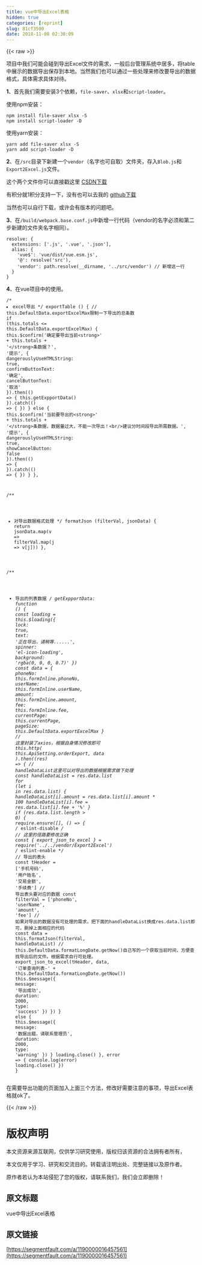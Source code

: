 ```yaml
---
title: vue中导出Excel表格
hidden: true
categories: [reprint]
slug: 81cf3500
date: 2018-11-08 02:30:09
---
```


{{< raw >}}
<p>&#x9879;&#x76EE;&#x4E2D;&#x6211;&#x4EEC;&#x53EF;&#x80FD;&#x4F1A;&#x78B0;&#x5230;&#x5BFC;&#x51FA;Excel&#x6587;&#x4EF6;&#x7684;&#x9700;&#x6C42;&#xFF0C;&#x4E00;&#x822C;&#x540E;&#x53F0;&#x7BA1;&#x7406;&#x7CFB;&#x7EDF;&#x4E2D;&#x5C45;&#x591A;&#xFF0C;&#x5C06;table&#x4E2D;&#x5C55;&#x793A;&#x7684;&#x6570;&#x636E;&#x5BFC;&#x51FA;&#x4FDD;&#x5B58;&#x5230;&#x672C;&#x5730;&#x3002;&#x5F53;&#x7136;&#x6211;&#x4EEC;&#x4E5F;&#x53EF;&#x4EE5;&#x901A;&#x8FC7;&#x4E00;&#x4E9B;&#x5904;&#x7406;&#x6765;&#x4FEE;&#x6539;&#x8981;&#x5BFC;&#x51FA;&#x7684;&#x6570;&#x636E;&#x683C;&#x5F0F;&#xFF0C;&#x5177;&#x4F53;&#x9700;&#x6C42;&#x5177;&#x4F53;&#x5BF9;&#x5F85;&#x3002;</p><p><strong>1</strong>&#x3001;&#x9996;&#x5148;&#x6211;&#x4EEC;&#x9700;&#x8981;&#x5B89;&#x88C5;3&#x4E2A;&#x4F9D;&#x8D56;&#xFF0C;<code>file-saver</code>&#x3001;<code>xlsx</code>&#x548C;<code>script-loader</code>&#x3002;</p><p>&#x4F7F;&#x7528;npm&#x5B89;&#x88C5;&#xFF1A;</p><div class="widget-codetool" style="display:none"><div class="widget-codetool--inner"><span class="selectCode code-tool" data-toggle="tooltip" data-placement="top" title="" data-original-title="&#x5168;&#x9009;"></span> <span type="button" class="copyCode code-tool" data-toggle="tooltip" data-placement="top" data-clipboard-text="npm install file-saver xlsx -S
npm install script-loader -D" title="" data-original-title="&#x590D;&#x5236;"></span> <span type="button" class="saveToNote code-tool" data-toggle="tooltip" data-placement="top" title="" data-original-title="&#x653E;&#x8FDB;&#x7B14;&#x8BB0;"></span></div></div><pre class="javascript hljs"><code class="js">npm install file-saver xlsx -S
npm install script-loader -D</code></pre><p>&#x4F7F;&#x7528;yarn&#x5B89;&#x88C5;&#xFF1A;</p><div class="widget-codetool" style="display:none"><div class="widget-codetool--inner"><span class="selectCode code-tool" data-toggle="tooltip" data-placement="top" title="" data-original-title="&#x5168;&#x9009;"></span> <span type="button" class="copyCode code-tool" data-toggle="tooltip" data-placement="top" data-clipboard-text="yarn add file-saver xlsx -S
yarn add script-loader -D" title="" data-original-title="&#x590D;&#x5236;"></span> <span type="button" class="saveToNote code-tool" data-toggle="tooltip" data-placement="top" title="" data-original-title="&#x653E;&#x8FDB;&#x7B14;&#x8BB0;"></span></div></div><pre class="javascript hljs"><code class="js">yarn add file-saver xlsx -S
yarn add script-loader -D</code></pre><p><strong>2</strong>&#x3001;&#x5728;<code>/src</code>&#x76EE;&#x5F55;&#x4E0B;&#x65B0;&#x5EFA;&#x4E00;&#x4E2A;<code>vendor</code>&#xFF08;&#x540D;&#x5B57;&#x4E5F;&#x53EF;&#x81EA;&#x53D6;&#xFF09;&#x6587;&#x4EF6;&#x5939;&#xFF0C;&#x5B58;&#x5165;<code>Blob.js</code>&#x548C;<code>Export2Excel.js</code>&#x6587;&#x4EF6;&#x3002;</p><p>&#x8FD9;&#x4E2A;&#x4E24;&#x4E2A;&#x6587;&#x4EF6;&#x4F60;&#x53EF;&#x4EE5;&#x76F4;&#x63A5;&#x6233;&#x8FD9;&#x91CC; <a href="https://download.csdn.net/download/qq_20097569/10675562" rel="nofollow noreferrer" target="_blank">CSDN&#x4E0B;&#x8F7D;</a></p><p>&#x6709;&#x79EF;&#x5206;&#x5C31;1&#x79EF;&#x5206;&#x652F;&#x6301;&#x4E00;&#x4E0B;&#xFF0C;&#x6CA1;&#x6709;&#x4E5F;&#x53EF;&#x4EE5;&#x53BB;&#x6211;&#x7684; <a href="https://download.csdn.net/download/qq_20097569/10675562" rel="nofollow noreferrer" target="_blank">github&#x4E0B;&#x8F7D;</a></p><p>&#x5F53;&#x7136;&#x4E5F;&#x53EF;&#x4EE5;&#x81EA;&#x884C;&#x4E0B;&#x8F7D;&#xFF0C;&#x6216;&#x8BB8;&#x4F1A;&#x6709;&#x7248;&#x672C;&#x7684;&#x95EE;&#x9898;&#x5427;&#x3002;</p><p><strong>3</strong>&#x3001;&#x5728;<code>/build/webpack.base.conf.js</code>&#x4E2D;&#x65B0;&#x589E;&#x4E00;&#x884C;&#x4EE3;&#x7801;&#xFF08;vendor&#x7684;&#x540D;&#x5B57;&#x5FC5;&#x987B;&#x548C;&#x7B2C;&#x4E8C;&#x6B65;&#x65B0;&#x5EFA;&#x7684;&#x6587;&#x4EF6;&#x5939;&#x540D;&#x5B57;&#x76F8;&#x540C;&#xFF09;&#x3002;</p><div class="widget-codetool" style="display:none"><div class="widget-codetool--inner"><span class="selectCode code-tool" data-toggle="tooltip" data-placement="top" title="" data-original-title="&#x5168;&#x9009;"></span> <span type="button" class="copyCode code-tool" data-toggle="tooltip" data-placement="top" data-clipboard-text="resolve: {
  extensions: [&apos;.js&apos;, &apos;.vue&apos;, &apos;.json&apos;],
  alias: {
    &apos;vue$&apos;: &apos;vue/dist/vue.esm.js&apos;,
    &apos;@&apos;: resolve(&apos;src&apos;),
    &apos;vendor&apos;: path.resolve(__dirname, &apos;../src/vendor&apos;) // &#x65B0;&#x589E;&#x8FD9;&#x4E00;&#x884C;
  }
}" title="" data-original-title="&#x590D;&#x5236;"></span> <span type="button" class="saveToNote code-tool" data-toggle="tooltip" data-placement="top" title="" data-original-title="&#x653E;&#x8FDB;&#x7B14;&#x8BB0;"></span></div></div><pre class="javascript hljs"><code class="js">resolve: {
  <span class="hljs-attr">extensions</span>: [<span class="hljs-string">&apos;.js&apos;</span>, <span class="hljs-string">&apos;.vue&apos;</span>, <span class="hljs-string">&apos;.json&apos;</span>],
  <span class="hljs-attr">alias</span>: {
    <span class="hljs-string">&apos;vue$&apos;</span>: <span class="hljs-string">&apos;vue/dist/vue.esm.js&apos;</span>,
    <span class="hljs-string">&apos;@&apos;</span>: resolve(<span class="hljs-string">&apos;src&apos;</span>),
    <span class="hljs-string">&apos;vendor&apos;</span>: path.resolve(__dirname, <span class="hljs-string">&apos;../src/vendor&apos;</span>) <span class="hljs-comment">// &#x65B0;&#x589E;&#x8FD9;&#x4E00;&#x884C;</span>
  }
}</code></pre><p><strong>4</strong>&#x3001;&#x5728;vue&#x9879;&#x76EE;&#x4E2D;&#x7684;&#x4F7F;&#x7528;&#x3002;</p><div class="widget-codetool" style="display:none"><div class="widget-codetool--inner"><span class="selectCode code-tool" data-toggle="tooltip" data-placement="top" title="" data-original-title="&#x5168;&#x9009;"></span> <span type="button" class="copyCode code-tool" data-toggle="tooltip" data-placement="top" data-clipboard-text="/**
 * excel&#x5BFC;&#x51FA;
 */
exportTable () {
  // this.DefaultData.exportExcelMax&#x9650;&#x5236;&#x4E00;&#x4E0B;&#x5BFC;&#x51FA;&#x7684;&#x603B;&#x6761;&#x6570;
  if (this.totals &lt;= this.DefaultData.exportExcelMax) {
    this.$confirm(&apos;&#x786E;&#x5B9A;&#x8981;&#x5BFC;&#x51FA;&#x5F53;&#x524D;&lt;strong&gt;&apos; + this.totals + &apos;&lt;/strong&gt;&#x6761;&#x6570;&#x636E;&#xFF1F;&apos;, &apos;&#x63D0;&#x793A;&apos;, {
      dangerouslyUseHTMLString: true,
      confirmButtonText: &apos;&#x786E;&#x5B9A;&apos;,
      cancelButtonText: &apos;&#x53D6;&#x6D88;&apos;
    }).then(() =&gt; {
      this.getExpportData()
    }).catch(() =&gt; {
    })
  } else {
    this.$confirm(&apos;&#x5F53;&#x524D;&#x8981;&#x5BFC;&#x51FA;&#x7684;&lt;strong&gt;&apos; + this.totals + &apos;&lt;/strong&gt;&#x6761;&#x6570;&#x636E;&#xFF0C;&#x6570;&#x636E;&#x91CF;&#x8FC7;&#x5927;&#xFF0C;&#x4E0D;&#x80FD;&#x4E00;&#x6B21;&#x5BFC;&#x51FA;&#xFF01;&lt;br/&gt;&#x5EFA;&#x8BAE;&#x5206;&#x65F6;&#x95F4;&#x6BB5;&#x5BFC;&#x51FA;&#x6240;&#x9700;&#x6570;&#x636E;&#x3002;&apos;, &apos;&#x63D0;&#x793A;&apos;, {
      dangerouslyUseHTMLString: true,
      showCancelButton: false
    }).then(() =&gt; {
    }).catch(() =&gt; {
    })
  }
},

/**
 * &#x5BF9;&#x5BFC;&#x51FA;&#x6570;&#x636E;&#x683C;&#x5F0F;&#x5904;&#x7406;
 */
formatJson (filterVal, jsonData) {
  return jsonData.map(v =&gt; filterVal.map(j =&gt; v[j]))
},

/**
 * &#x5BFC;&#x51FA;&#x7684;&#x5217;&#x8868;&#x6570;&#x636E;
 */
getExpportData: function () {
  const loading = this.$loading({
    lock: true,
    text: &apos;&#x6B63;&#x5728;&#x5BFC;&#x51FA;&#xFF0C;&#x8BF7;&#x7A0D;&#x7B49;......&apos;,
    spinner: &apos;el-icon-loading&apos;,
    background: &apos;rgba(0, 0, 0, 0.7)&apos;
  })
  const data = {
    phoneNo: this.formInline.phoneNo,
    userName: this.formInline.userName,
    amount: this.formInline.amount,
    fee: this.formInline.fee,
    currentPage: this.currentPage,
    pageSize: this.DefaultData.exportExcelMax
  }
  // &#x8FD9;&#x91CC;&#x5C01;&#x88C5;&#x4E86;axios&#xFF0C;&#x6839;&#x636E;&#x81EA;&#x8EAB;&#x60C5;&#x51B5;&#x4FEE;&#x6539;&#x5373;&#x53EF;
  this.http(
    this.ApiSetting.orderExport,
    data
  ).then((res) =&gt; {
    // handleDataList&#x8FD9;&#x91CC;&#x53EF;&#x4EE5;&#x5BF9;&#x5BFC;&#x51FA;&#x7684;&#x6570;&#x636E;&#x6839;&#x636E;&#x9700;&#x6C42;&#x505A;&#x4E0B;&#x5904;&#x7406;
    const handleDataList = res.data.list
    for (let i in res.data.list) {
      handleDataList[i].amount = res.data.list[i].amount * 100
      handleDataList[i].fee = res.data.list[i].fee + &apos;%&apos;
    }
    if (res.data.list.length &gt; 0) {
      require.ensure([], () =&gt; {
        /* eslint-disable */
        // &#x8FD9;&#x91CC;&#x7684;&#x5F84;&#x8DEF;&#x8981;&#x4FEE;&#x6539;&#x6B63;&#x786E;
        const { export_json_to_excel } = require(&apos;../../vendor/Export2Excel&apos;)
        /* eslint-enable  */
        // &#x5BFC;&#x51FA;&#x7684;&#x8868;&#x5934;
        const tHeader = [&apos;&#x624B;&#x673A;&#x53F7;&#x7801;&apos;, &apos;&#x7528;&#x6237;&#x59D3;&#x540D;&apos;, &apos;&#x4EA4;&#x6613;&#x91D1;&#x989D;&apos;, &apos;&#x624B;&#x7EED;&#x8D39;&apos;]
        // &#x5BFC;&#x51FA;&#x8868;&#x5934;&#x8981;&#x5BF9;&#x5E94;&#x7684;&#x6570;&#x636E;
        const filterVal = [&apos;phoneNo&apos;, &apos;userName&apos;, &apos;amount&apos;, &apos;fee&apos;]
        // &#x5982;&#x679C;&#x5BF9;&#x5BFC;&#x51FA;&#x7684;&#x6570;&#x636E;&#x6CA1;&#x6709;&#x53EF;&#x5904;&#x7406;&#x7684;&#x9700;&#x6C42;&#xFF0C;&#x628A;&#x4E0B;&#x9762;&#x7684;handleDataList&#x6362;&#x6210;res.data.list&#x5373;&#x53EF;&#xFF0C;&#x5220;&#x6389;&#x4E0A;&#x9762;&#x76F8;&#x5E94;&#x7684;&#x4EE3;&#x7801;
        const data = this.formatJson(filterVal, handleDataList)
        // this.DefaultData.formatLongDate.getNow()&#x81EA;&#x5DF1;&#x5199;&#x7684;&#x4E00;&#x4E2A;&#x83B7;&#x53D6;&#x5F53;&#x524D;&#x65F6;&#x95F4;&#xFF0C;&#x65B9;&#x4FBF;&#x67E5;&#x627E;&#x5BFC;&#x51FA;&#x540E;&#x7684;&#x6587;&#x4EF6;&#x3002;&#x6839;&#x636E;&#x9700;&#x6C42;&#x81EA;&#x884C;&#x53EF;&#x5904;&#x7406;&#x3002;
        export_json_to_excel(tHeader, data, &apos;&#x8BA2;&#x5355;&#x67E5;&#x8BE2;&#x5217;&#x8868;-&apos; + this.DefaultData.formatLongDate.getNow())
        this.$message({
          message: &apos;&#x5BFC;&#x51FA;&#x6210;&#x529F;&apos;,
          duration: 2000,
          type: &apos;success&apos;
        })
      })
    } else {
      this.$message({
        message: &apos;&#x6570;&#x636E;&#x51FA;&#x932F;&#xFF0C;&#x8BF7;&#x8054;&#x7CFB;&#x7BA1;&#x7406;&#x5458;&apos;,
        duration: 2000,
        type: &apos;warning&apos;
      })
    }
    loading.close()
  }, error =&gt; {
    console.log(error)
    loading.close()
  })
}" title="" data-original-title="&#x590D;&#x5236;"></span> <span type="button" class="saveToNote code-tool" data-toggle="tooltip" data-placement="top" title="" data-original-title="&#x653E;&#x8FDB;&#x7B14;&#x8BB0;"></span></div></div><pre class="javascript hljs"><code class="js"><span class="hljs-comment">/**
 * excel&#x5BFC;&#x51FA;
 */</span>
exportTable () {
  <span class="hljs-comment">// this.DefaultData.exportExcelMax&#x9650;&#x5236;&#x4E00;&#x4E0B;&#x5BFC;&#x51FA;&#x7684;&#x603B;&#x6761;&#x6570;</span>
  <span class="hljs-keyword">if</span> (<span class="hljs-keyword">this</span>.totals &lt;= <span class="hljs-keyword">this</span>.DefaultData.exportExcelMax) {
    <span class="hljs-keyword">this</span>.$confirm(<span class="hljs-string">&apos;&#x786E;&#x5B9A;&#x8981;&#x5BFC;&#x51FA;&#x5F53;&#x524D;&lt;strong&gt;&apos;</span> + <span class="hljs-keyword">this</span>.totals + <span class="hljs-string">&apos;&lt;/strong&gt;&#x6761;&#x6570;&#x636E;&#xFF1F;&apos;</span>, <span class="hljs-string">&apos;&#x63D0;&#x793A;&apos;</span>, {
      <span class="hljs-attr">dangerouslyUseHTMLString</span>: <span class="hljs-literal">true</span>,
      <span class="hljs-attr">confirmButtonText</span>: <span class="hljs-string">&apos;&#x786E;&#x5B9A;&apos;</span>,
      <span class="hljs-attr">cancelButtonText</span>: <span class="hljs-string">&apos;&#x53D6;&#x6D88;&apos;</span>
    }).then(<span class="hljs-function"><span class="hljs-params">()</span> =&gt;</span> {
      <span class="hljs-keyword">this</span>.getExpportData()
    }).catch(<span class="hljs-function"><span class="hljs-params">()</span> =&gt;</span> {
    })
  } <span class="hljs-keyword">else</span> {
    <span class="hljs-keyword">this</span>.$confirm(<span class="hljs-string">&apos;&#x5F53;&#x524D;&#x8981;&#x5BFC;&#x51FA;&#x7684;&lt;strong&gt;&apos;</span> + <span class="hljs-keyword">this</span>.totals + <span class="hljs-string">&apos;&lt;/strong&gt;&#x6761;&#x6570;&#x636E;&#xFF0C;&#x6570;&#x636E;&#x91CF;&#x8FC7;&#x5927;&#xFF0C;&#x4E0D;&#x80FD;&#x4E00;&#x6B21;&#x5BFC;&#x51FA;&#xFF01;&lt;br/&gt;&#x5EFA;&#x8BAE;&#x5206;&#x65F6;&#x95F4;&#x6BB5;&#x5BFC;&#x51FA;&#x6240;&#x9700;&#x6570;&#x636E;&#x3002;&apos;</span>, <span class="hljs-string">&apos;&#x63D0;&#x793A;&apos;</span>, {
      <span class="hljs-attr">dangerouslyUseHTMLString</span>: <span class="hljs-literal">true</span>,
      <span class="hljs-attr">showCancelButton</span>: <span class="hljs-literal">false</span>
    }).then(<span class="hljs-function"><span class="hljs-params">()</span> =&gt;</span> {
    }).catch(<span class="hljs-function"><span class="hljs-params">()</span> =&gt;</span> {
    })
  }
},

<span class="hljs-comment">/**
 * &#x5BF9;&#x5BFC;&#x51FA;&#x6570;&#x636E;&#x683C;&#x5F0F;&#x5904;&#x7406;
 */</span>
formatJson (filterVal, jsonData) {
  <span class="hljs-keyword">return</span> jsonData.map(<span class="hljs-function"><span class="hljs-params">v</span> =&gt;</span> filterVal.map(<span class="hljs-function"><span class="hljs-params">j</span> =&gt;</span> v[j]))
},

<span class="hljs-comment">/**
 * &#x5BFC;&#x51FA;&#x7684;&#x5217;&#x8868;&#x6570;&#x636E;
 */</span>
getExpportData: <span class="hljs-function"><span class="hljs-keyword">function</span> (<span class="hljs-params"></span>) </span>{
  <span class="hljs-keyword">const</span> loading = <span class="hljs-keyword">this</span>.$loading({
    <span class="hljs-attr">lock</span>: <span class="hljs-literal">true</span>,
    <span class="hljs-attr">text</span>: <span class="hljs-string">&apos;&#x6B63;&#x5728;&#x5BFC;&#x51FA;&#xFF0C;&#x8BF7;&#x7A0D;&#x7B49;......&apos;</span>,
    <span class="hljs-attr">spinner</span>: <span class="hljs-string">&apos;el-icon-loading&apos;</span>,
    <span class="hljs-attr">background</span>: <span class="hljs-string">&apos;rgba(0, 0, 0, 0.7)&apos;</span>
  })
  <span class="hljs-keyword">const</span> data = {
    <span class="hljs-attr">phoneNo</span>: <span class="hljs-keyword">this</span>.formInline.phoneNo,
    <span class="hljs-attr">userName</span>: <span class="hljs-keyword">this</span>.formInline.userName,
    <span class="hljs-attr">amount</span>: <span class="hljs-keyword">this</span>.formInline.amount,
    <span class="hljs-attr">fee</span>: <span class="hljs-keyword">this</span>.formInline.fee,
    <span class="hljs-attr">currentPage</span>: <span class="hljs-keyword">this</span>.currentPage,
    <span class="hljs-attr">pageSize</span>: <span class="hljs-keyword">this</span>.DefaultData.exportExcelMax
  }
  <span class="hljs-comment">// &#x8FD9;&#x91CC;&#x5C01;&#x88C5;&#x4E86;axios&#xFF0C;&#x6839;&#x636E;&#x81EA;&#x8EAB;&#x60C5;&#x51B5;&#x4FEE;&#x6539;&#x5373;&#x53EF;</span>
  <span class="hljs-keyword">this</span>.http(
    <span class="hljs-keyword">this</span>.ApiSetting.orderExport,
    data
  ).then(<span class="hljs-function">(<span class="hljs-params">res</span>) =&gt;</span> {
    <span class="hljs-comment">// handleDataList&#x8FD9;&#x91CC;&#x53EF;&#x4EE5;&#x5BF9;&#x5BFC;&#x51FA;&#x7684;&#x6570;&#x636E;&#x6839;&#x636E;&#x9700;&#x6C42;&#x505A;&#x4E0B;&#x5904;&#x7406;</span>
    <span class="hljs-keyword">const</span> handleDataList = res.data.list
    <span class="hljs-keyword">for</span> (<span class="hljs-keyword">let</span> i <span class="hljs-keyword">in</span> res.data.list) {
      handleDataList[i].amount = res.data.list[i].amount * <span class="hljs-number">100</span>
      handleDataList[i].fee = res.data.list[i].fee + <span class="hljs-string">&apos;%&apos;</span>
    }
    <span class="hljs-keyword">if</span> (res.data.list.length &gt; <span class="hljs-number">0</span>) {
      <span class="hljs-built_in">require</span>.ensure([], () =&gt; {
        <span class="hljs-comment">/* eslint-disable */</span>
        <span class="hljs-comment">// &#x8FD9;&#x91CC;&#x7684;&#x5F84;&#x8DEF;&#x8981;&#x4FEE;&#x6539;&#x6B63;&#x786E;</span>
        <span class="hljs-keyword">const</span> { export_json_to_excel } = <span class="hljs-built_in">require</span>(<span class="hljs-string">&apos;../../vendor/Export2Excel&apos;</span>)
        <span class="hljs-comment">/* eslint-enable  */</span>
        <span class="hljs-comment">// &#x5BFC;&#x51FA;&#x7684;&#x8868;&#x5934;</span>
        <span class="hljs-keyword">const</span> tHeader = [<span class="hljs-string">&apos;&#x624B;&#x673A;&#x53F7;&#x7801;&apos;</span>, <span class="hljs-string">&apos;&#x7528;&#x6237;&#x59D3;&#x540D;&apos;</span>, <span class="hljs-string">&apos;&#x4EA4;&#x6613;&#x91D1;&#x989D;&apos;</span>, <span class="hljs-string">&apos;&#x624B;&#x7EED;&#x8D39;&apos;</span>]
        <span class="hljs-comment">// &#x5BFC;&#x51FA;&#x8868;&#x5934;&#x8981;&#x5BF9;&#x5E94;&#x7684;&#x6570;&#x636E;</span>
        <span class="hljs-keyword">const</span> filterVal = [<span class="hljs-string">&apos;phoneNo&apos;</span>, <span class="hljs-string">&apos;userName&apos;</span>, <span class="hljs-string">&apos;amount&apos;</span>, <span class="hljs-string">&apos;fee&apos;</span>]
        <span class="hljs-comment">// &#x5982;&#x679C;&#x5BF9;&#x5BFC;&#x51FA;&#x7684;&#x6570;&#x636E;&#x6CA1;&#x6709;&#x53EF;&#x5904;&#x7406;&#x7684;&#x9700;&#x6C42;&#xFF0C;&#x628A;&#x4E0B;&#x9762;&#x7684;handleDataList&#x6362;&#x6210;res.data.list&#x5373;&#x53EF;&#xFF0C;&#x5220;&#x6389;&#x4E0A;&#x9762;&#x76F8;&#x5E94;&#x7684;&#x4EE3;&#x7801;</span>
        <span class="hljs-keyword">const</span> data = <span class="hljs-keyword">this</span>.formatJson(filterVal, handleDataList)
        <span class="hljs-comment">// this.DefaultData.formatLongDate.getNow()&#x81EA;&#x5DF1;&#x5199;&#x7684;&#x4E00;&#x4E2A;&#x83B7;&#x53D6;&#x5F53;&#x524D;&#x65F6;&#x95F4;&#xFF0C;&#x65B9;&#x4FBF;&#x67E5;&#x627E;&#x5BFC;&#x51FA;&#x540E;&#x7684;&#x6587;&#x4EF6;&#x3002;&#x6839;&#x636E;&#x9700;&#x6C42;&#x81EA;&#x884C;&#x53EF;&#x5904;&#x7406;&#x3002;</span>
        export_json_to_excel(tHeader, data, <span class="hljs-string">&apos;&#x8BA2;&#x5355;&#x67E5;&#x8BE2;&#x5217;&#x8868;-&apos;</span> + <span class="hljs-keyword">this</span>.DefaultData.formatLongDate.getNow())
        <span class="hljs-keyword">this</span>.$message({
          <span class="hljs-attr">message</span>: <span class="hljs-string">&apos;&#x5BFC;&#x51FA;&#x6210;&#x529F;&apos;</span>,
          <span class="hljs-attr">duration</span>: <span class="hljs-number">2000</span>,
          <span class="hljs-attr">type</span>: <span class="hljs-string">&apos;success&apos;</span>
        })
      })
    } <span class="hljs-keyword">else</span> {
      <span class="hljs-keyword">this</span>.$message({
        <span class="hljs-attr">message</span>: <span class="hljs-string">&apos;&#x6570;&#x636E;&#x51FA;&#x932F;&#xFF0C;&#x8BF7;&#x8054;&#x7CFB;&#x7BA1;&#x7406;&#x5458;&apos;</span>,
        <span class="hljs-attr">duration</span>: <span class="hljs-number">2000</span>,
        <span class="hljs-attr">type</span>: <span class="hljs-string">&apos;warning&apos;</span>
      })
    }
    loading.close()
  }, error =&gt; {
    <span class="hljs-built_in">console</span>.log(error)
    loading.close()
  })
}</code></pre><p>&#x5728;&#x9700;&#x8981;&#x5BFC;&#x51FA;&#x529F;&#x80FD;&#x7684;&#x9875;&#x9762;&#x52A0;&#x5165;&#x4E0A;&#x9762;&#x4E09;&#x4E2A;&#x65B9;&#x6CD5;&#xFF0C;&#x4FEE;&#x6539;&#x597D;&#x9700;&#x8981;&#x6CE8;&#x610F;&#x7684;&#x4E8B;&#x9879;&#xFF0C;&#x5BFC;&#x51FA;Excel&#x8868;&#x683C;&#x5C31;ok&#x4E86;&#x3002;</p>
{{< /raw >}}

# 版权声明
本文资源来源互联网，仅供学习研究使用，版权归该资源的合法拥有者所有，

本文仅用于学习、研究和交流目的。转载请注明出处、完整链接以及原作者。 

原作者若认为本站侵犯了您的版权，请联系我们，我们会立即删除！

## 原文标题
vue中导出Excel表格

## 原文链接
[https://segmentfault.com/a/1190000016457561](https://segmentfault.com/a/1190000016457561)

